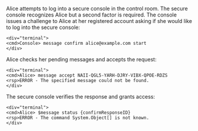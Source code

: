 
Alice attempts to log into a secure console in the control room. The secure console recognizes 
Alice but a second factor is required. The console issues a challenge to Alice at her
registered account asking if she would like to log into the secure console:


~~~~
<div="terminal">
<cmd>Console> message confirm alice@example.com start
</div>
~~~~

Alice checks her pending messages and accepts the request:


~~~~
<div="terminal">
<cmd>Alice> message accept NAII-QGL5-YARH-DJRY-VIBX-QPOE-RDZS
<rsp>ERROR - The specified message could not be found.
</div>
~~~~

The secure console verifies the response and grants access:


~~~~
<div="terminal">
<cmd>Alice> $message status {confirmResponseID}
<rsp>ERROR - The command System.Object[] is not known.
</div>
~~~~

